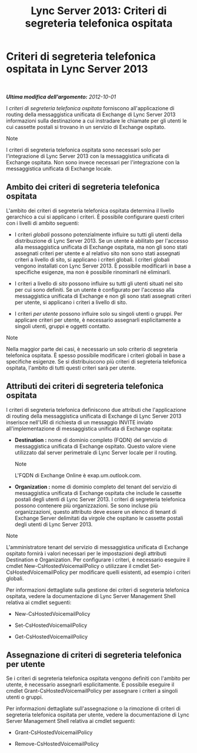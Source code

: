 ﻿---
title: 'Lync Server 2013: Criteri di segreteria telefonica ospitata'
TOCTitle: Criteri di segreteria telefonica ospitata
ms:assetid: d62a35ed-cbe2-4f06-86b4-e192c18435c1
ms:mtpsurl: https://technet.microsoft.com/it-it/library/Gg398932(v=OCS.15)
ms:contentKeyID: 49302103
ms.date: 08/24/2015
mtps_version: v=OCS.15
ms.translationtype: HT
---

# Criteri di segreteria telefonica ospitata in Lync Server 2013

 

_**Ultima modifica dell'argomento:** 2012-10-01_

I *criteri di segreteria telefonica ospitata* forniscono all'applicazione di routing della messaggistica unificata di Exchange di Lync Server 2013 informazioni sulla destinazione a cui instradare le chiamate per gli utenti le cui cassette postali si trovano in un servizio di Exchange ospitato.


> [!NOTE]
> I criteri di segreteria telefonica ospitata sono necessari solo per l'integrazione di Lync Server 2013 con la messaggistica unificata di Exchange ospitata. Non sono invece necessari per l'integrazione con la messaggistica unificata di Exchange locale.



## Ambito dei criteri di segreteria telefonica ospitata

L'ambito dei criteri di segreteria telefonica ospitata determina il livello gerarchico a cui si applicano i criteri. È possibile configurare questi criteri con i livelli di ambito seguenti:

  - I criteri *globali* possono potenzialmente influire su tutti gli utenti della distribuzione di Lync Server 2013. Se un utente è abilitato per l'accesso alla messaggistica unificata di Exchange ospitata, ma non gli sono stati assegnati criteri per utente e al relativo sito non sono stati assegnati criteri a livello di sito, si applicano i criteri globali. I criteri globali vengono installati con Lync Server 2013. È possibile modificarli in base a specifiche esigenze, ma non è possibile rinominarli né eliminarli.

  - I criteri a livello di *sito* possono influire su tutti gli utenti situati nel sito per cui sono definiti. Se un utente è configurato per l'accesso alla messaggistica unificata di Exchange e non gli sono stati assegnati criteri per utente, si applicano i criteri a livello di sito.

  - I criteri *per utente* possono influire solo su singoli utenti o gruppi. Per applicare criteri per utente, è necessario assegnarli esplicitamente a singoli utenti, gruppi e oggetti contatto.


> [!NOTE]
> Nella maggior parte dei casi, è necessario un solo criterio di segreteria telefonica ospitata. È spesso possibile modificare i criteri globali in base a specifiche esigenze. Se si distribuiscono più criteri di segreteria telefonica ospitata, l'ambito di tutti questi criteri sarà per utente.



## Attributi dei criteri di segreteria telefonica ospitata

I criteri di segreteria telefonica definiscono due attributi che l'applicazione di routing della messaggistica unificata di Exchange di Lync Server 2013 inserisce nell'URI di richiesta di un messaggio INVITE inviato all'implementazione di messaggistica unificata di Exchange ospitata:

  - **Destination :** nome di dominio completo (FQDN) del servizio di messaggistica unificata di Exchange ospitato. Questo valore viene utilizzato dal server perimetrale di Lync Server locale per il routing.
    

    > [!NOTE]
    > L'FQDN di Exchange Online è exap.um.outlook.com.



  - **Organization :** nome di dominio completo del tenant del servizio di messaggistica unificata di Exchange ospitata che include le cassette postali degli utenti di Lync Server 2013. I criteri di segreteria telefonica possono contenere più organizzazioni. Se sono incluse più organizzazioni, questo attributo deve essere un elenco di tenant di Exchange Server delimitati da virgole che ospitano le cassette postali degli utenti di Lync Server 2013.


> [!NOTE]
> L'amministratore tenant del servizio di messaggistica unificata di Exchange ospitato fornirà i valori necessari per le impostazioni degli attributi Destination e Organization. Per configurare i criteri, è necessario eseguire il cmdlet New-CsHostedVoicemailPolicy o utilizzare il cmdlet Set-CsHostedVoicemailPolicy per modificare quelli esistenti, ad esempio i criteri globali.



Per informazioni dettagliate sulla gestione dei criteri di segreteria telefonica ospitata, vedere la documentazione di Lync Server Management Shell relativa ai cmdlet seguenti:

  - New-CsHostedVoicemailPolicy

  - Set-CsHostedVoicemailPolicy

  - Get-CsHostedVoicemailPolicy

## Assegnazione di criteri di segreteria telefonica per utente

Se i criteri di segreteria telefonica ospitata vengono definiti con l'ambito per utente, è necessario assegnarli esplicitamente. È possibile eseguire il cmdlet Grant-CsHostedVoicemailPolicy per assegnare i criteri a singoli utenti o gruppi.

Per informazioni dettagliate sull'assegnazione o la rimozione di criteri di segreteria telefonica ospitata per utente, vedere la documentazione di Lync Server Management Shell relativa ai cmdlet seguenti:

  - Grant-CsHostedVoicemailPolicy

  - Remove-CsHostedVoicemailPolicy

